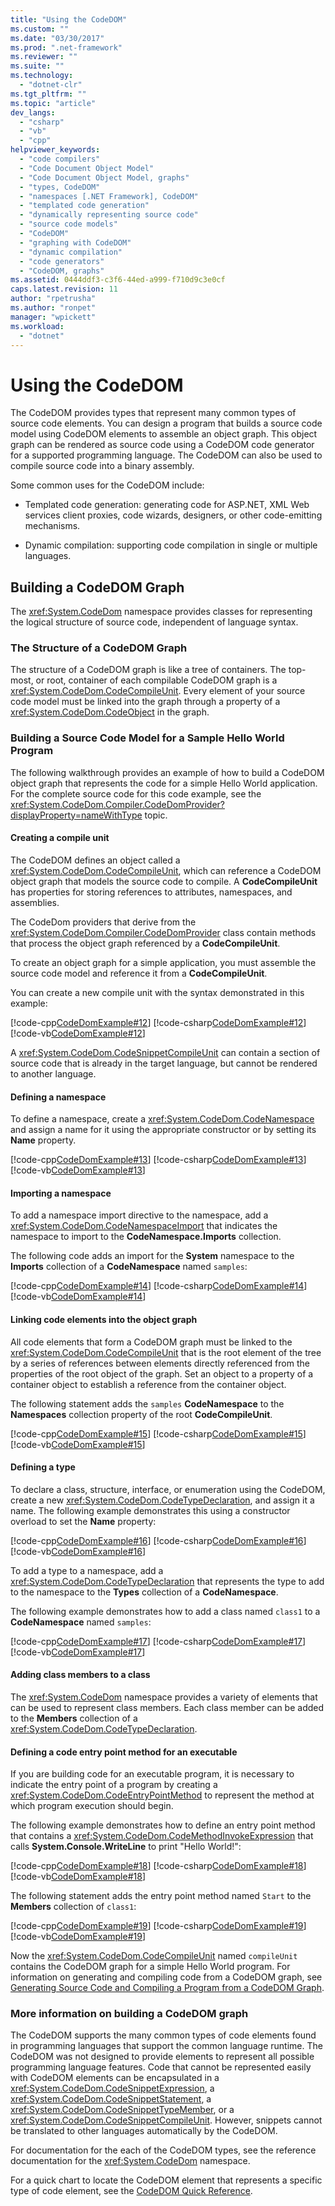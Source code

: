 ```yaml
---
title: "Using the CodeDOM"
ms.custom: ""
ms.date: "03/30/2017"
ms.prod: ".net-framework"
ms.reviewer: ""
ms.suite: ""
ms.technology: 
  - "dotnet-clr"
ms.tgt_pltfrm: ""
ms.topic: "article"
dev_langs: 
  - "csharp"
  - "vb"
  - "cpp"
helpviewer_keywords: 
  - "code compilers"
  - "Code Document Object Model"
  - "Code Document Object Model, graphs"
  - "types, CodeDOM"
  - "namespaces [.NET Framework], CodeDOM"
  - "templated code generation"
  - "dynamically representing source code"
  - "source code models"
  - "CodeDOM"
  - "graphing with CodeDOM"
  - "dynamic compilation"
  - "code generators"
  - "CodeDOM, graphs"
ms.assetid: 0444ddf3-c3f6-44ed-a999-f710d9c3e0cf
caps.latest.revision: 11
author: "rpetrusha"
ms.author: "ronpet"
manager: "wpickett"
ms.workload: 
  - "dotnet"
---
```

# Using the CodeDOM
The CodeDOM provides types that represent many common types of source code elements. You can design a program that builds a source code model using CodeDOM elements to assemble an object graph. This object graph can be rendered as source code using a CodeDOM code generator for a supported programming language. The CodeDOM can also be used to compile source code into a binary assembly.  
  
 Some common uses for the CodeDOM include:  
  
-   Templated code generation: generating code for ASP.NET, XML Web services client proxies, code wizards, designers, or other code-emitting mechanisms.  
  
-   Dynamic compilation: supporting code compilation in single or multiple languages.  
  
## Building a CodeDOM Graph  
 The <xref:System.CodeDom> namespace provides classes for representing the logical structure of source code, independent of language syntax.  
  
### The Structure of a CodeDOM Graph  
 The structure of a CodeDOM graph is like a tree of containers. The top-most, or root, container of each compilable CodeDOM graph is a <xref:System.CodeDom.CodeCompileUnit>. Every element of your source code model must be linked into the graph through a property of a <xref:System.CodeDom.CodeObject> in the graph.  
  
### Building a Source Code Model for a Sample Hello World Program  
 The following walkthrough provides an example of how to build a CodeDOM object graph that represents the code for a simple Hello World application. For the complete source code for this code example, see the <xref:System.CodeDom.Compiler.CodeDomProvider?displayProperty=nameWithType> topic.  
  
#### Creating a compile unit  
 The CodeDOM defines an object called a <xref:System.CodeDom.CodeCompileUnit>, which can reference a CodeDOM object graph that models the source code to compile. A **CodeCompileUnit** has properties for storing references to attributes, namespaces, and assemblies.  
  
 The CodeDom providers that derive from the <xref:System.CodeDom.Compiler.CodeDomProvider> class contain methods that process the object graph referenced by a **CodeCompileUnit**.  
  
 To create an object graph for a simple application, you must assemble the source code model and reference it from a **CodeCompileUnit**.  
  
 You can create a new compile unit with the syntax demonstrated in this example:  
  
 [!code-cpp[CodeDomExample#12](../../../samples/snippets/cpp/VS_Snippets_CLR/CodeDomExample/CPP/source2.cpp#12)]
 [!code-csharp[CodeDomExample#12](../../../samples/snippets/csharp/VS_Snippets_CLR/CodeDomExample/CS/source2.cs#12)]
 [!code-vb[CodeDomExample#12](../../../samples/snippets/visualbasic/VS_Snippets_CLR/CodeDomExample/VB/source2.vb#12)]  
  
 A <xref:System.CodeDom.CodeSnippetCompileUnit> can contain a section of source code that is already in the target language, but cannot be rendered to another language.  
  
#### Defining a namespace  
 To define a namespace, create a <xref:System.CodeDom.CodeNamespace> and assign a name for it using the appropriate constructor or by setting its **Name** property.  
  
 [!code-cpp[CodeDomExample#13](../../../samples/snippets/cpp/VS_Snippets_CLR/CodeDomExample/CPP/source2.cpp#13)]
 [!code-csharp[CodeDomExample#13](../../../samples/snippets/csharp/VS_Snippets_CLR/CodeDomExample/CS/source2.cs#13)]
 [!code-vb[CodeDomExample#13](../../../samples/snippets/visualbasic/VS_Snippets_CLR/CodeDomExample/VB/source2.vb#13)]  
  
#### Importing a namespace  
 To add a namespace import directive to the namespace, add a <xref:System.CodeDom.CodeNamespaceImport> that indicates the namespace to import to the **CodeNamespace.Imports** collection.  
  
 The following code adds an import for the **System** namespace to the **Imports** collection of a **CodeNamespace** named `samples`:  
  
 [!code-cpp[CodeDomExample#14](../../../samples/snippets/cpp/VS_Snippets_CLR/CodeDomExample/CPP/source2.cpp#14)]
 [!code-csharp[CodeDomExample#14](../../../samples/snippets/csharp/VS_Snippets_CLR/CodeDomExample/CS/source2.cs#14)]
 [!code-vb[CodeDomExample#14](../../../samples/snippets/visualbasic/VS_Snippets_CLR/CodeDomExample/VB/source2.vb#14)]  
  
#### Linking code elements into the object graph  
 All code elements that form a CodeDOM graph must be linked to the <xref:System.CodeDom.CodeCompileUnit> that is the root element of the tree by a series of references between elements directly referenced from the properties of the root object of the graph. Set an object to a property of a container object to establish a reference from the container object.  
  
 The following statement adds the `samples` **CodeNamespace** to the **Namespaces** collection property of the root **CodeCompileUnit**.  
  
 [!code-cpp[CodeDomExample#15](../../../samples/snippets/cpp/VS_Snippets_CLR/CodeDomExample/CPP/source2.cpp#15)]
 [!code-csharp[CodeDomExample#15](../../../samples/snippets/csharp/VS_Snippets_CLR/CodeDomExample/CS/source2.cs#15)]
 [!code-vb[CodeDomExample#15](../../../samples/snippets/visualbasic/VS_Snippets_CLR/CodeDomExample/VB/source2.vb#15)]  
  
#### Defining a type  
 To declare a class, structure, interface, or enumeration using the CodeDOM, create a new <xref:System.CodeDom.CodeTypeDeclaration>, and assign it a name. The following example demonstrates this using a constructor overload to set the **Name** property:  
  
 [!code-cpp[CodeDomExample#16](../../../samples/snippets/cpp/VS_Snippets_CLR/CodeDomExample/CPP/source2.cpp#16)]
 [!code-csharp[CodeDomExample#16](../../../samples/snippets/csharp/VS_Snippets_CLR/CodeDomExample/CS/source2.cs#16)]
 [!code-vb[CodeDomExample#16](../../../samples/snippets/visualbasic/VS_Snippets_CLR/CodeDomExample/VB/source2.vb#16)]  
  
 To add a type to a namespace, add a <xref:System.CodeDom.CodeTypeDeclaration> that represents the type to add to the namespace to the **Types** collection of a **CodeNamespace**.  
  
 The following example demonstrates how to add a class named `class1` to a **CodeNamespace** named `samples`:  
  
 [!code-cpp[CodeDomExample#17](../../../samples/snippets/cpp/VS_Snippets_CLR/CodeDomExample/CPP/source2.cpp#17)]
 [!code-csharp[CodeDomExample#17](../../../samples/snippets/csharp/VS_Snippets_CLR/CodeDomExample/CS/source2.cs#17)]
 [!code-vb[CodeDomExample#17](../../../samples/snippets/visualbasic/VS_Snippets_CLR/CodeDomExample/VB/source2.vb#17)]  
  
#### Adding class members to a class  
 The <xref:System.CodeDom> namespace provides a variety of elements that can be used to represent class members. Each class member can be added to the **Members** collection of a <xref:System.CodeDom.CodeTypeDeclaration>.  
  
#### Defining a code entry point method for an executable  
 If you are building code for an executable program, it is necessary to indicate the entry point of a program by creating a <xref:System.CodeDom.CodeEntryPointMethod> to represent the method at which program execution should begin.  
  
 The following example demonstrates how to define an entry point method that contains a <xref:System.CodeDom.CodeMethodInvokeExpression> that calls **System.Console.WriteLine** to print "Hello World!":  
  
 [!code-cpp[CodeDomExample#18](../../../samples/snippets/cpp/VS_Snippets_CLR/CodeDomExample/CPP/source2.cpp#18)]
 [!code-csharp[CodeDomExample#18](../../../samples/snippets/csharp/VS_Snippets_CLR/CodeDomExample/CS/source2.cs#18)]
 [!code-vb[CodeDomExample#18](../../../samples/snippets/visualbasic/VS_Snippets_CLR/CodeDomExample/VB/source2.vb#18)]  
  
 The following statement adds the entry point method named `Start` to the **Members** collection of `class1`:  
  
 [!code-cpp[CodeDomExample#19](../../../samples/snippets/cpp/VS_Snippets_CLR/CodeDomExample/CPP/source2.cpp#19)]
 [!code-csharp[CodeDomExample#19](../../../samples/snippets/csharp/VS_Snippets_CLR/CodeDomExample/CS/source2.cs#19)]
 [!code-vb[CodeDomExample#19](../../../samples/snippets/visualbasic/VS_Snippets_CLR/CodeDomExample/VB/source2.vb#19)]  
  
 Now the <xref:System.CodeDom.CodeCompileUnit> named `compileUnit` contains the CodeDOM graph for a simple Hello World program. For information on generating and compiling code from a CodeDOM graph, see [Generating Source Code and Compiling a Program from a CodeDOM Graph](../../../docs/framework/reflection-and-codedom/generating-and-compiling-source-code-from-a-codedom-graph.md).  
  
### More information on building a CodeDOM graph  
 The CodeDOM supports the many common types of code elements found in programming languages that support the common language runtime. The CodeDOM was not designed to provide elements to represent all possible programming language features. Code that cannot be represented easily with CodeDOM elements can be encapsulated in a <xref:System.CodeDom.CodeSnippetExpression>, a <xref:System.CodeDom.CodeSnippetStatement>, a <xref:System.CodeDom.CodeSnippetTypeMember>, or a <xref:System.CodeDom.CodeSnippetCompileUnit>. However, snippets cannot be translated to other languages automatically by the CodeDOM.  
  
 For documentation for the each of the CodeDOM types, see the reference documentation for the <xref:System.CodeDom> namespace.  
  
 For a quick chart to locate the CodeDOM element that represents a specific type of code element, see the [CodeDOM Quick Reference](http://msdn.microsoft.com/library/c77b8bfd-0a32-4e36-b59a-4f687f32c524).
